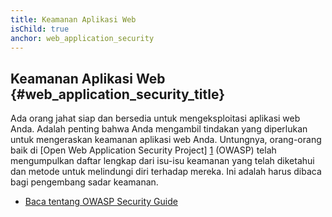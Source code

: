 ```yaml
---
title: Keamanan Aplikasi Web
isChild: true
anchor: web_application_security
---
```


## Keamanan Aplikasi Web {#web_application_security_title}

Ada orang jahat siap dan bersedia untuk mengeksploitasi aplikasi web Anda. Adalah penting bahwa Anda
  mengambil tindakan yang diperlukan untuk mengeraskan keamanan aplikasi web Anda. Untungnya, orang-orang baik di [Open Web Application Security Project] [1] (OWASP) telah mengumpulkan daftar lengkap dari isu-isu keamanan yang telah diketahui dan metode untuk melindungi diri terhadap mereka. Ini adalah harus dibaca bagi pengembang sadar keamanan.

* [Baca tentang OWASP Security Guide][2]

[1]: https://www.owasp.org/
[2]: https://www.owasp.org/index.php/Guide_Table_of_Contents
